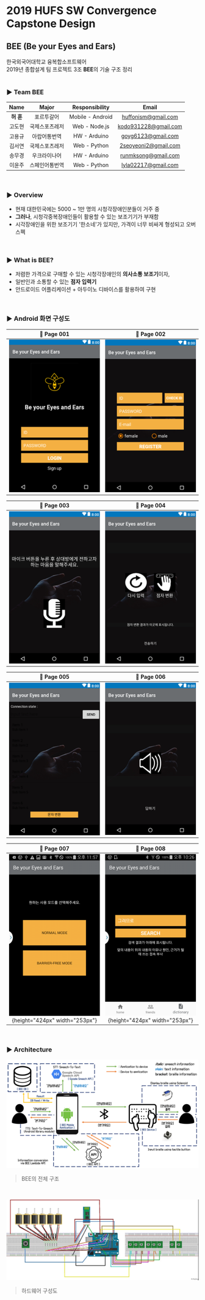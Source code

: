 ﻿# 2019 HUFS SW Convergence Capstone Design
## BEE (Be your Eyes and Ears)
한국외국어대학교 융복합소프트웨어<br/>
2019년 종합설계 팀 프로젝트 3조 **BEE**의 기술 구조 정리
<br/><br/>

### ▶ Team **BEE**
|  Name  | Major         | Responsibility   | Email            |
| :---:    | :-----------: | :-------------:  | :---------------: |
|  **허 훈**  | 포르투갈어    | Mobile - Android | huffonism@gmail.com |
|  고도현  | 국제스포츠레저 | Web - Node.js    | kodo931228@gmail.com |
|  고용규  | 아랍어통번역   | HW - Arduino     | goyg6123@gmail.com |
|  김서연  | 국제스포츠레저 | Web - Python     | 2seoyeoni2@gmail.com |
|  송무경  | 우크라이나어 | HW - Arduino     | runmksong@gmail.com |
|  이윤주  | 스페인어통번역  | Web - Python     | lyla02217@gmail.com |

<br/>

### ▶ Overview
- 현재 대한민국에는 5000 ~ 1만 명의 시청각장애인분들이 거주 중
- **그러나**, 시청각중복장애인들이 활용할 수 있는 보조기기가 부재함
- 시각장애인을 위한 보조기기 '한소네'가 있지만, 가격이 너무 비싸게 형성되고 오버스펙

<br/>

### ▶ What is BEE?
- 저렴한 가격으로 구매할 수 있는 시청각장애인의 **의사소통 보조기**이자,
- 일반인과 소통할 수 있는 **점자 입력기**
- 안드로이드 어플리케이션 + 아두이노 디바이스를 활용하여 구현

<br/>

### ▶ Android 화면 구성도
|:memo: Page 001|:memo: Page 002|
|:-------------:|:-------------:|
|![001](./imgs/bee1.png)|![002](./imgs/bee2.png)|

|:memo: Page 003|:memo: Page 004|
|:-------------:|:-------------:|
|![003](./imgs/bee3.png)|![004](./imgs/bee4.png)|

|:memo: Page 005|:memo: Page 006|
|:-------------:|:-------------:|
|![005](./imgs/bee5.png)|![006](./imgs/bee6.png)|

|:memo: Page 007|:memo: Page 008|
|:-------------:|:-------------:|
|![007](./imgs/normal.png){height="424px" width="253px"}|![008](./imgs/dict.png){height="424px" width="253px"}|


<br/>

### ▶ Architecture
![](./imgs/total_architecture.png)
> BEE의 전체 구조

<br/>

![](./imgs/hardware.jpg)
> 하드웨어 구성도 




<br/>